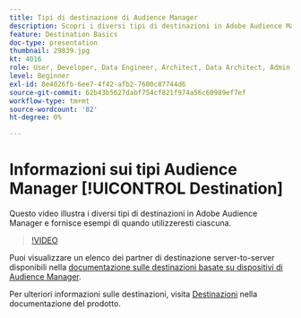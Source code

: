 ```yaml
---
title: Tipi di destinazione di Audience Manager
description: Scopri i diversi tipi di destinazioni in Adobe Audience Manager e fornisci esempi di quando utilizzarli.
feature: Destination Basics
doc-type: presentation
thumbnail: 29839.jpg
kt: 4016
role: User, Developer, Data Engineer, Architect, Data Architect, Admin, Leader
level: Beginner
exl-id: 8e4026fb-6ee7-4f42-afb2-7600c87744d6
source-git-commit: 62b43b5627dabf754cf821f974a56c60989ef7ef
workflow-type: tm+mt
source-wordcount: '82'
ht-degree: 0%

---
```


# Informazioni sui tipi Audience Manager [!UICONTROL Destination]

Questo video illustra i diversi tipi di destinazioni in Adobe Audience Manager e fornisce esempi di quando utilizzeresti ciascuna.

>[!VIDEO](https://video.tv.adobe.com/v/29839/?quality=12)

Puoi visualizzare un elenco dei partner di destinazione server-to-server disponibili nella [documentazione sulle destinazioni basate su dispositivi di Audience Manager](https://experienceleague.adobe.com/docs/audience-manager/user-guide/features/destinations/device-based/device-based-destinations-list.html?lang=it).

Per ulteriori informazioni sulle destinazioni, visita [Destinazioni](https://experienceleague.adobe.com/docs/audience-manager/user-guide/features/destinations/destinations.html?lang=it) nella documentazione del prodotto.
